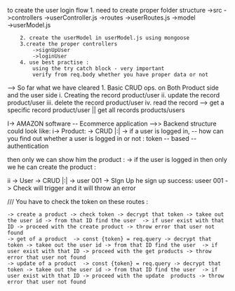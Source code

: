 to create the user login flow 1. need to create proper folder structure
->src
->controllers
->userController.js
->routes
->userRoutes.js
->model  
 ->userModel.js

        2. create the userModel in userModel.js using mongoose
        3.create the proper controllers
            ->signUpUser
            ->loginUser
        4. use best practise :
            using the try catch block - very important
            verify from req.body whether you have proper data or not

--> So far what we have cleared 1. Basic CRUD ops. on Both Product side and the user side
i. Creating the record product/user
ii. update the record product/user
iii. delete the record product/user
iv. read the record --> get a specific record product/user || get all records products/users

I-> AMAZON software -- Ecommerce application -->> Backend structure could look like:
i-> Product: -> CRUD |:|
-> if a user is logged in, --
how can you find out whether a user is logged in or not : token -- based -- authentication  


 then only we can show him the product :
-> if the user is logged in then only we he can create the product :

ii -> User -> CRUD |:|
-> user 001 -> SIgn Up
he sign up success:
useer 001 -> Check will trigger and it will throw an error





/// You  have to check the token on these routes :

    -> create a product -> check token -> decrypt that token -> takee out the user id -> from that ID find the user  -> if user exist with that ID -> proceed with the create product -> throw error that user not found
    -> get of a product  -> const {token} = req.query -> decrypt that token -> takee out the user id -> from that ID find the user  -> if user exist with that ID -> proceed with the get products -> throw error that user not found
    -> update of a product  -> const {token} = req.query -> decrypt that token -> takee out the user id -> from that ID find the user  -> if user exist with that ID -> proceed with the update  products -> throw error that user not found

